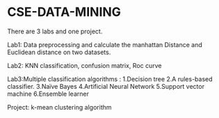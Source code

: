 # CSE-DATA-MINING
There are 3 labs and one project.

Lab1: Data preprocessing and calculate the manhattan Distance and Euclidean distance on  two datasets.

Lab2: KNN classification, confusion matrix, Roc curve

Lab3:Multiple classification algorithms : 1.Decision tree 2.A rules-based classifier. 3.Naïve Bayes 4.Artificial Neural Network 5.Support vector machine 6.Ensemble learner

Project: k-mean clustering algorithm


